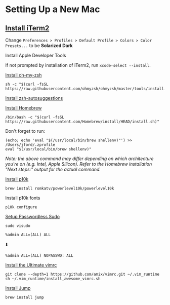 # Setting Up a New Mac

## [Install iTerm2](https://iterm2.com/)

Change `Preferences > Profiles > Default Profile > Colors > Color Presets...` to be **Solarized Dark**

Install Apple Developer Tools

If not prompted by installation of iTerm2, run `xcode-select --install`.

[Install oh-my-zsh](https://ohmyz.sh/#install)

```
sh -c "$(curl -fsSL https://raw.githubusercontent.com/ohmyzsh/ohmyzsh/master/tools/install.sh)"
```

[Install zsh-autosuggestions](https://github.com/zsh-users/zsh-autosuggestions/blob/master/INSTALL.md#oh-my-zsh)

[Install Homebrew](https://brew.sh)

```
/bin/bash -c "$(curl -fsSL https://raw.githubusercontent.com/Homebrew/install/HEAD/install.sh)"
```

Don't forget to run:
```
(echo; echo 'eval "$(/usr/local/bin/brew shellenv)"') >> /Users/jford/.zprofile
eval "$(/usr/local/bin/brew shellenv)"
```
_Note: the above command may differ depending on which architecture you're on (e.g. Intel, Apple Silicon).
Refer to the Homebrew installation "Next steps:" output for the actual command._

[Install p10k](https://github.com/romkatv/powerlevel10k#homebrew)
```
brew install romkatv/powerlevel10k/powerlevel10k
```

Install p10k fonts
```
p10k configure
```

[Setup Passwordless Sudo](https://apple.stackexchange.com/questions/257813/enable-sudo-without-a-password-on-macos)

```
sudo visudo
```

`%admin ALL=(ALL) ALL`

⬇️

`%admin ALL=(ALL) NOPASSWD: ALL`

[Install the Ultimate vimrc](https://github.com/amix/vimrc)

	git clone --depth=1 https://github.com/amix/vimrc.git ~/.vim_runtime
	sh ~/.vim_runtime/install_awesome_vimrc.sh

[Install Jump](https://github.com/gsamokovarov/jump)
```
brew install jump
```
